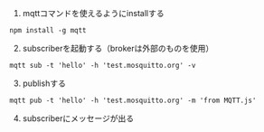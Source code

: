 1. mqttコマンドを使えるようにinstallする

```
npm install -g mqtt
```

2. subscriberを起動する（brokerは外部のものを使用）

```
mqtt sub -t 'hello' -h 'test.mosquitto.org' -v
```

3. publishする

```
mqtt pub -t 'hello' -h 'test.mosquitto.org' -m 'from MQTT.js'
```

4. subscriberにメッセージが出る